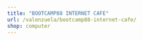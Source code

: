 ```yaml
---
title: "BOOTCAMP88 INTERNET CAFE"
url: /valenzuela/bootcamp88-internet-cafe/
shop: computer
---
```

